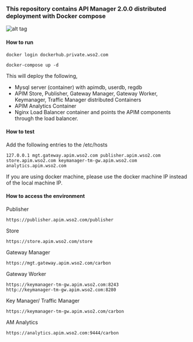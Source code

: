 ### This repository contains API Manager 2.0.0 distributed deployment with Docker compose

![alt tag](https://github.com/wso2/docker-apim/blob/master/docker-compose/patterns/design/am-2.0-pattern-9.png)

#### How to run

 ```docker login dockerhub.private.wso2.com ```

 ```docker-compose up -d```

This will deploy the following,

* Mysql server (container) with apimdb, userdb, regdb
* APIM Store, Publisher, Gateway Manager, Gateway Worker, Keymanager, Traffic Manager distributed Containers
* APIM Analytics Container
* Nginx Load Balancer container and points the APIM components through the load balancer.


#### How to test

Add the following entries to the /etc/hosts
```
127.0.0.1 mgt.gateway.apim.wso2.com publisher.apim.wso2.com store.apim.wso2.com keymanager-tm-gw.apim.wso2.com analytics.apim.wso2.com
```
If you are using docker machine, please use the docker machine IP instead of the local machine IP.

#### How to access the environment

Publisher

```
https://publisher.apim.wso2.com/publisher
```

Store

```
https://store.apim.wso2.com/store
```

Gateway Manager

```
https://mgt.gateway.apim.wso2.com/carbon
```

Gateway Worker

```
https://keymanager-tm-gw.apim.wso2.com:8243
http://keymanager-tm-gw.apim.wso2.com:8280
```

Key Manager/ Traffic Manager

```
https://keymanager-tm-gw.apim.wso2.com/carbon
```

AM Analytics

```
https://analytics.apim.wso2.com:9444/carbon
```